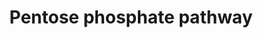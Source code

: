 ---
authors:
- ReactomeTeam
description: The pentose phosphate pathway is responsible for the generation of a
  substantial fraction of the cytoplasmic NADPH required for biosynthetic reactions,
  and for the generation of ribose 5-phosphate for nucleotide synthesis. Although
  the pentose phosphate pathway and glycolysis are distinct, they involve three common
  intermediates, glucose 6-phosphate, glyceraldehyde 3-phosphate, and fructose 6-phosphate,
  so the two pathways are interconnected. The pentose phosphate pathway consists of
  eight reactions:1. Conversion glucose 6-phosphate to D-glucono-1,5-lactone 6-phosphate,
  with the formation of NADPH; 2. Conversion of D-glucono-1,5-lactone 6-phosphate
  to 6-phospho-D-gluconate; 3. Conversion of 6-phospho-D-gluconate to ribulose 5-phosphate,
  with the formation of NADPH; 4. Conversion of ribulose 5-phosphate to xylulose 5-phosphate;
  5. Conversion of ribulose 5-phosphate to ribose 5-phosphate; 6. Rearrangement of
  ribose 5-phosphate and xylulose 5-phosphate to form sedoheptulose 7-phosphate and
  glyceraldehyde 3-phosphate; 7. Rearrangement of sedoheptulose 7-phosphate and glyceraldehyde
  3-phosphate to form erythrose  4-phosphate and fructose 6-phosphate; and 8. Rearrangement
  of xylulose 5-phosphate and erythrose 4-phosphate to form glyceraldehyde 3-phosphate
  and fructose-6-phosphate.<P>The oxidative branch of the pentose phosphate pathway,
  reactions 1-3, generates NADPH and pentose 5-phosphate. The non-oxidative branch
  of the pathway, reactions 4-8, converts pentose 5-phosphate to other sugars.<P>The
  overall pathway can operate to generate only NADPH (glucose 6-phosphate is converted
  to pentose 5-phosphates, which are directed to the synthesis of fructose 6-phosphate
  and glyceraldehyde 3-phosphate, which in turn are converted back to glucose 6-phosphate).
  The reactions of the non-oxidative branch can operate to generate net amounts of
  ribose 5-phosphate with no production of NADPH.  Net flux through this network of
  reactions appears to depend on the metabolic state of the cell and the nature of
  the biosynthetic reactions underway (Casazza and Veech 1987).<p>G6PD, the enzyme
  that catalyzes the first reaction of the pathway, is more extensively mutated in
  human populations than any other enzyme, pehaps because these mutant alleles confer
  malaria resistance (Luzzatto and Afolayan 1968). Mutations affecting other parts
  of the pathway are rare, though several have been described and studies of their
  effects have contributed to our understanding of the normal flux of metabolites
  through this network of reactions (Wamelink et al. 2008).  View original pathway
  at [http://www.reactome.org/PathwayBrowser/#DIAGRAM=71336 Reactome].
last-edited: 2021-01-25
organisms:
- Homo sapiens
redirect_from:
- /index.php/Pathway:WP4050
- /instance/WP4050
schema-jsonld:
- '@context': https://schema.org/
  '@id': https://wikipathways.github.io/pathways/WP4050.html
  '@type': Dataset
  creator:
    '@type': Organization
    name: WikiPathways
  description: The pentose phosphate pathway is responsible for the generation of
    a substantial fraction of the cytoplasmic NADPH required for biosynthetic reactions,
    and for the generation of ribose 5-phosphate for nucleotide synthesis. Although
    the pentose phosphate pathway and glycolysis are distinct, they involve three
    common intermediates, glucose 6-phosphate, glyceraldehyde 3-phosphate, and fructose
    6-phosphate, so the two pathways are interconnected. The pentose phosphate pathway
    consists of eight reactions:1. Conversion glucose 6-phosphate to D-glucono-1,5-lactone
    6-phosphate, with the formation of NADPH; 2. Conversion of D-glucono-1,5-lactone
    6-phosphate to 6-phospho-D-gluconate; 3. Conversion of 6-phospho-D-gluconate to
    ribulose 5-phosphate, with the formation of NADPH; 4. Conversion of ribulose 5-phosphate
    to xylulose 5-phosphate; 5. Conversion of ribulose 5-phosphate to ribose 5-phosphate;
    6. Rearrangement of ribose 5-phosphate and xylulose 5-phosphate to form sedoheptulose
    7-phosphate and glyceraldehyde 3-phosphate; 7. Rearrangement of sedoheptulose
    7-phosphate and glyceraldehyde 3-phosphate to form erythrose  4-phosphate and
    fructose 6-phosphate; and 8. Rearrangement of xylulose 5-phosphate and erythrose
    4-phosphate to form glyceraldehyde 3-phosphate and fructose-6-phosphate.<P>The
    oxidative branch of the pentose phosphate pathway, reactions 1-3, generates NADPH
    and pentose 5-phosphate. The non-oxidative branch of the pathway, reactions 4-8,
    converts pentose 5-phosphate to other sugars.<P>The overall pathway can operate
    to generate only NADPH (glucose 6-phosphate is converted to pentose 5-phosphates,
    which are directed to the synthesis of fructose 6-phosphate and glyceraldehyde
    3-phosphate, which in turn are converted back to glucose 6-phosphate). The reactions
    of the non-oxidative branch can operate to generate net amounts of ribose 5-phosphate
    with no production of NADPH.  Net flux through this network of reactions appears
    to depend on the metabolic state of the cell and the nature of the biosynthetic
    reactions underway (Casazza and Veech 1987).<p>G6PD, the enzyme that catalyzes
    the first reaction of the pathway, is more extensively mutated in human populations
    than any other enzyme, pehaps because these mutant alleles confer malaria resistance
    (Luzzatto and Afolayan 1968). Mutations affecting other parts of the pathway are
    rare, though several have been described and studies of their effects have contributed
    to our understanding of the normal flux of metabolites through this network of
    reactions (Wamelink et al. 2008).  View original pathway at [http://www.reactome.org/PathwayBrowser/#DIAGRAM=71336
    Reactome].
  keywords:
  - PRPS2 dimer, PRPS1L
  - D-ribose
  - 'PRPS1L1 '
  - AMP
  - 'Mg2+ '
  - G6PD dimer and
  - PGLS
  - 'PGM2 '
  - H+
  - dR5P
  - 'PRPS1 '
  - TKT dimer
  - 'PGD '
  - 'ThDP '
  - 'PRPS2 '
  - RU5P
  - D-Glucono-1,5-lactone 6-phosphate
  - 5'-monophosphate
  - RBKS
  - RPIA
  - PGM2:Mg2+
  - 'Fe2+ '
  - PRPS1 dimer
  - dR1P
  - Fru(6)P
  - NADP+
  - tetramer
  - H2O
  - PGD dimer
  - PDG
  - TALDO1 dimer
  - SHPK
  - 'RPEL1 '
  - GA3P
  - G6P
  - 'RPE '
  - NADPH
  - dATP
  - R1P
  - 2'-deoxyadenosine
  - 'TKT '
  - dimer
  - XY5P
  - CH3CHO
  - Pi
  - SH7P
  - DERA
  - CO2
  - Sedo
  - 'TALDO1 '
  - ATP
  - E4P
  - 'G6PD '
  - Mg2+
  - RPE:Fe2+ dimers
  - ADP
  - PRPP
  - R5P
  - 'NADP+ '
  license: CC0
  name: Pentose phosphate pathway
seo: CreativeWork
title: Pentose phosphate pathway
wpid: WP4050
---